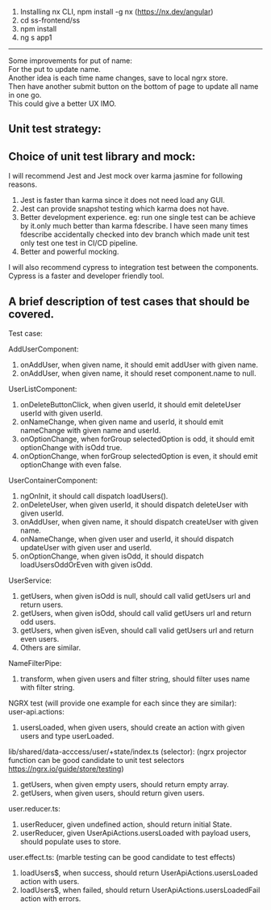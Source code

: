 1. Installing nx CLI, npm install -g nx (https://nx.dev/angular)
2. cd ss-frontend/ss
3. npm install
4. ng s app1

---
Some improvements for put of name:  
For the put to update name.   
Another idea is each time name changes, save to local ngrx store.  
Then have another submit button on the bottom of page to update all name in one go.  
This could give a better UX IMO.  

## Unit test strategy:

## Choice of unit test library and mock:

I will recommend Jest and Jest mock over karma jasmine for following reasons.  
1. Jest is faster than karma since it does not need load any GUI.  
2. Jest can provide snapshot testing which karma does not have.  
3. Better development experience. eg: run one single test can be achieve by it.only much better than karma fdescribe. I have seen many times fdescribe accidentally checked into dev branch which made unit test only test one test in CI/CD pipeline.  
4. Better and powerful mocking.  

I will also recommend cypress to integration test between the components. Cypress is a faster and developer friendly tool.
## A brief description of test cases that should be covered.

Test case:

AddUserComponent:  
1. onAddUser, when given name, it should emit addUser with given name.  
2. onAddUser, when given name, it should reset component.name to null.  

UserListComponent:  
1. onDeleteButtonClick, when given userId, it should emit deleteUser userId with given userId.  
2. onNameChange, when given name and userId, it should emit nameChange with given name and userId.  
3. onOptionChange, when forGroup selectedOption is odd, it should emit optionChange with isOdd true.  
4. onOptionChange, when forGroup selectedOption is even, it should emit optionChange with even false.    

UserContainerComponent:  
1. ngOnInit, it should call dispatch loadUsers().  
2. onDeleteUser, when given userId, it should dispatch deleteUser with given userId.  
3. onAddUser, when given name, it should dispatch createUser with given name.  
4. onNameChange, when given user and userId, it should dispatch updateUser with given user and userId.  
5. onOptionChange, when given isOdd, it should dispatch loadUsersOddOrEven with given isOdd.  

UserService:  
1. getUsers, when given isOdd is null, should call valid getUsers url and return users.    
2. getUsers, when given isOdd, should call valid getUsers url and return odd users.  
3. getUsers, when given isEven, should call valid getUsers url and return even users.  
4. Others are similar.  

NameFilterPipe:  
1. transform, when given users and filter string, should filter uses name with filter string.  

NGRX test (will provide one example for each since they are similar):    
user-api.actions:  
1. usersLoaded, when given users, should create an action with given users and type userLoaded.  

lib/shared/data-acccess/user/+state/index.ts (selector): (ngrx projector function can be good candidate to unit test selectors https://ngrx.io/guide/store/testing)  
1. getUsers, when given empty users, should return empty array.  
2. getUsers, when given users, should return given users.  

user.reducer.ts:  
1. userReducer, given undefined action, should return initial State.  
2. userReducer, given UserApiActions.usersLoaded with payload users, should populate uses to store.  

user.effect.ts:  (marble testing can be good candidate to test effects)  
1. loadUsers$, when success, should return UserApiActions.usersLoaded action with users.  
2. loadUsers$, when failed, should return UserApiActions.usersLoadedFail action with errors.  
